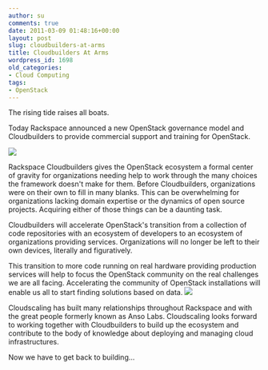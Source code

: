 ```yaml
---
author: su
comments: true
date: 2011-03-09 01:48:16+00:00
layout: post
slug: cloudbuilders-at-arms
title: Cloudbuilders At Arms
wordpress_id: 1698
old_categories:
- Cloud Computing
tags:
- OpenStack
---
```


The rising tide raises all boats.



Today Rackspace announced a new OpenStack governance model and Cloudbuilders to provide commercial support and training for OpenStack.

[![](http://cloudscaling.com/wp-content/uploads/2011/03/hospitaler.jpg)](http://cloudscaling.com/wp-content/uploads/2011/03/hospitaler.jpg)

Rackspace Cloudbuilders gives the OpenStack ecosystem a formal center of gravity for organizations needing help to work through the many choices the framework doesn't make for them. Before Cloudbuilders, organizations were on their own to fill in many blanks. This can be overwhelming for organizations lacking domain expertise or the dynamics of open source projects. Acquiring either of those things can be a daunting task.

Cloudbuilders will accelerate OpenStack's transition from a collection of code repositories with an ecosystem of developers to an ecosystem of organizations providing services. Organizations will no longer be left to their own devices, literally and figuratively.

This transition to more code running on real hardware providing production services will help to focus the OpenStack community on the real challenges we are all facing. Accelerating the community of OpenStack installations will enable us all to start finding solutions based on data.
[![](http://cloudscaling.com/wp-content/uploads/2011/03/openstack-logo.png)](http://cloudscaling.com/wp-content/uploads/2011/03/openstack-logo.png)

Cloudscaling has built many relationships throughout Rackspace and with the great people formerly known as Anso Labs. Cloudscaling looks forward to working together with Cloudbuilders to build up the ecosystem and contribute to the body of knowledge about deploying and managing cloud infrastructures.

Now we have to get back to building...
